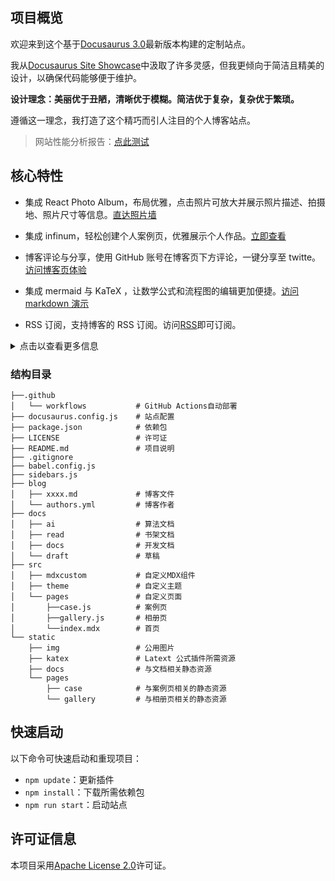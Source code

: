 ## 项目概览

欢迎来到这个基于[Docusaurus 3.0](https://docusaurus.io/)最新版本构建的定制站点。

我从[Docusaurus Site Showcase](https://docusaurus.io/showcase)中汲取了许多灵感，但我更倾向于简洁且精美的设计，以确保代码能够便于维护。

**设计理念：美丽优于丑陋，清晰优于模糊。简洁优于复杂，复杂优于繁琐。**

遵循这一理念，我打造了这个精巧而引人注目的个人博客站点。

> 网站性能分析报告：[点此测试](https://pagespeed.web.dev/)

## 核心特性

- 集成 React Photo Album，布局优雅，点击照片可放大并展示照片描述、拍摄地、照片尺寸等信息。[直达照片墙](https://jiangmiemie.com/gallery/)

- 集成 infinum，轻松创建个人案例页，优雅展示个人作品。[立即查看](https://jiangmiemie.com/case/)

- 博客评论与分享，使用 GitHub 账号在博客页下方评论，一键分享至 twitte。[访问博客页体验](https://jiangmiemie.com/blog/)

- 集成 mermaid 与 KaTeX ，让数学公式和流程图的编辑更加便捷。[访问 markdown 演示](https://jiangmiemie.com/docs/编程外的基础/Markdown备忘录/)

- RSS 订阅，支持博客的 RSS 订阅。访问[RSS](https://jiangmiemie.com/blog/rss.xml)即可订阅。

<details>
  <summary>点击以查看更多信息</summary>

- 支持生成静态站点，托管至 GitHub Page。[查看 workflows](.github\workflows\updata.yml)

- Algolia 全局搜索，支持站内搜索，帮助你快速找到所需内容，如需配置可在`docusaurus.config.js`中搜索`Algolia`。

- Google Analytics，可查看网站访问情况，如需配置可在`docusaurus.config.js`中搜索`gtag`。

- 公告栏 (announcementBar)，允许在设置一个公告，如需配置可在`docusaurus.config.js`中搜索`announcementBar`。

- 自动明暗模式切换，评论组件、画布、相册都实现了明暗优化。如允许用户主动切换，可在`docusaurus.config.js`中搜索`明暗切换按钮`。

- PWA (Progressive Web App)，让使用网页像使用原生应用一样，可在`docusaurus.config.js`中搜索`pwa`。

- ~~i18n，基于 Crowdin 插件自动翻译~~（但会使构建包体积倍数增长，影响 github-page 部署 ）。
</details>

### 结构目录

```
├──.github
│   └── workflows           # GitHub Actions自动部署
├── docusaurus.config.js    # 站点配置
├── package.json            # 依赖包
├── LICENSE                 # 许可证
├── README.md               # 项目说明
├── .gitignore
├── babel.config.js
├── sidebars.js
├── blog
│   ├── xxxx.md             # 博客文件
│   └── authors.yml         # 博客作者
├── docs
│   ├── ai                  # 算法文档
│   ├── read                # 书架文档
│   ├── docs                # 开发文档
│   └── draft               # 草稿
├── src
│   ├── mdxcustom           # 自定义MDX组件
│   ├── theme               # 自定义主题
│   └── pages               # 自定义页面
│       ├──case.js          # 案例页
│       ├──gallery.js       # 相册页
│       └──index.mdx        # 首页
└── static
    ├── img                 # 公用图片
    ├── katex               # Latext 公式插件所需资源
    ├── docs                # 与文档相关静态资源
    └── pages
        ├── case            # 与案例页相关的静态资源
        └── gallery         # 与相册页相关的静态资源
```

## 快速启动

以下命令可快速启动和重现项目：

- `npm update`：更新插件
- `npm install`：下载所需依赖包
- `npm run start`：启动站点

## 许可证信息

本项目采用[Apache License 2.0](LICENSE)许可证。